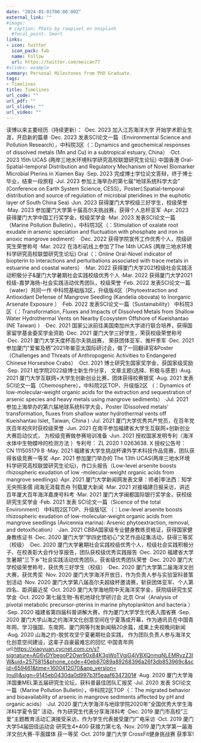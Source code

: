 ```yaml
---
date: "2024-05-01T00:00:00Z"
external_link: ""
#image:
 # caption: Photo by rawpixel on Unsplash
  #focal_point: Smart
links:
- icon: twitter
  icon_pack: fab
  name: Follow
  url: https://twitter.com/meican77
#slides: example
summary: Personal Milestones from PhD Graduate.
tags:
- Timelines
title: Timelines 
url_code: ""
url_pdf: ""
url_slides: ""
url_video: ""
---
```


读博以来主要经历（持续更新）：
·Dec. 2023	加入江苏海洋大学	开始学术职业生涯，开启新的篇章
·Dec. 2023	发表SCI论文一篇（Environmental Science and Pollution Research），中科院3区（：Dynamics and geochemical responses of dissolved metals (Mn and Cu) in a subtropical estuary, China）
·Oct. 2023	15th UCAS  (两岸三地水环境科学研究高校联盟研究生论坛)	中国香港 Oral-Spatial-temporal Distribution and Regulatory Mechanism of Novel Biomarker Microbial Pterins in Xiamen Bay 
·Sep. 2023 	完成博士学位论文答辩，终于博士毕业，结束一段旅程
·Jul. 2023	参加上海举办的第七届“地球系统科学大会” (Conference on Earth System Science, CESS)，Poster(:Spatial-temporal distribution and source of regulation of microbial pteridines in the euphotic layer of South China Sea)
·Jun. 2023	获得厦门大学校级三好学生，校级荣誉	
·May. 2023	参加厦门大学第十届高尔夫挑战赛，获得个人总杆亚军
·Apr. 2023	获得厦门大学中国工行奖学金，校级奖学金
·Mar. 2023	发表SCI论文一篇（Marine Pollution Bulletin），中科院3区（：Stimulation of oxalate root exudate in arsenic speciation and fluctuation with phosphate and iron in anoxic mangrove sediment）
·Dec. 2022	获得学院宣传工作优秀个人，院级研究生荣誉称号
·Mar. 2022	在洛杉矶线上参加了The 14th UCAS  (两岸三地水环境科学研究高校联盟研究生论坛) Oral（：Online Oral-Novel indicator of biopterin to interactions and perturbations associated with trace metals in estuarine and coastal waters）
·Mar. 2022	获得厦门大学2021校级社会实践活动积极分子&厦门大学暑期社会实践校级优秀个人
·Mar. 2022	获得厦门大学2021校级-嘉梦海扬-社会实践活动优秀团队，校级荣誉
·Feb. 2022	发表SCI论文一篇（water）共同一作	中科院基础版3区，升级版4区（Phytoextraction and Antioxidant Defense of Mangrove  Seedling (Kandelia obovata) to Inorganic Arsenate Exposure ）
·Feb. 2022	发表SCI论文一篇（Sustainability）	中科院3区（：Transformation, Fluxes and Impacts of Dissolved Metals from Shallow Water Hydrothermal Vents on Nearby Ecosystem Offshore of Kueishantao (NE Taiwan) ）
·Dec. 2021	国家公派前往美国南加州大学进行联合培养，获得国家留学基金委奖学金资助
·Dec. 2021 	厦门大学三好学生，荣获校级荣誉称号
·Dec. 2021 	厦门大学天度杯高尔夫挑战赛，	荣获团体亚军、推杆季军
·Dec. 2021 	参加厦门"爱鲎及栖"2021年鲎亚太国际研讨会，做了一回翻译官&Poster（Challenges and Threats of Anthropogenic Activities to Endangered Chinese Horseshoe Crabs）
·Oct. 2021	博士研究生国家奖学金，获国家级奖励
·Sep. 2021	给学院2022级博士新生作分享， 文章主题(选择、积极与感恩)
·Aug. 2021	厦门大学互联网+大学生创新创业比赛，团体获得校赛银奖
·Aug. 2021	发表SCI论文一篇（Chemosphere），中科院2区TOP、升级版2区 （﻿：Dynamics of low-molecular-weight organic acids for the extraction and sequestration of arsenic species and heavy metals using mangrove sediments）
·Jul. 2021	参加上海举办的第六届地球系统科学大会，Poster (Dissolved metals' transformation, fluxes from shallow water hydrothermal vents off Kueishantao Islet, Taiwan, China )
·Jul. 2021	厦门大学优秀共产党员，在百年党庆百年校庆时获校级荣誉
·Jun. 2021	在南平参加福建省大学生互联网+创新创业大赛启动仪式，	为校级竞赛做参赛培训准备
·Jun. 2021	授权国家发明专利（海洋水体中生物蝶呤的检测方法 ）专利号： ZL 2020 1 0263638. X  授权公告号： CN 111505179 B 
·May. 2021	福建省大学生挑战杯课外学术科技作品竞赛，团队获得省级竞赛一等奖
·Apr. 2021	参加厦门举办的 The 13th UCAS(两岸三地水环境科学研究高校联盟研究生论坛)，作口头报告（Low-level arsenite boosts rhizospheric exudation of low -molecular-weight organic acids from mangrove seedlings)
·Apr. 2021	厦门大学新闻网发表文章：师者|李法西：知学无央照圣儒 阔海无涯载吾舟	刊载厦大新闻
·Mar. 2021	对接福建日报采访，讲述百年厦大百年海洋嘉庚号科考
·Mar. 2021	厦门大学闽都国际银行奖学金，获校级研究生奖学金
·Feb. 2021	发表 SCI论文一篇（Sicence of the total Environment）	中科院2区TOP、升级版1区 （：﻿Low-level arsenite boosts rhizospheric exudation of low-molecular-weight organic acids from mangrove seedlings (Avicennia marina): Arsenic phytoextraction, removal, and detoxification）
·Jan. 2021	 CBBA国家级专业健身教练资格证，获得国家健身教练证书
·Dec. 2020	厦门大学”学四史悟初心”文艺作品征集活动，获得三等奖（校级）
·Dec. 2020	厦门大学暑期社会实践校级优秀个人，校级社会实践积极分子、在校表彰大会作分享报告，团队获校级优秀实践报告
·Dec. 2020	福建省大学生暑期”三下乡”社会实践活动优秀团队，获省级优秀团队荣誉
·Dec. 2020	厦门大学校级荣誉称号，获优秀三好学生（校级）
·Dec. 2020	厦门大学第二届海洋文创大赛，获优秀奖
·Nov. 2020	厦门大学海洋开放日，作为负责人参与实验室科普策划活动
·Nov. 2020 	厦门大学第八届高尔夫超级杯邀请赛，斩获团体亚军、个人第四名、距洞最近奖
·Oct. 2020 	厦门大学海地院中天海洋奖学金，获院级研究生奖学金
·Oct. 2020	﻿第七届生物-有机地球化学研讨会	北京 Oral（Analysis of pivotal metabolic precursor-pterins in marine phytoplankton and bacteria ）
·Sep. 2020	福建省第四届科普讲解大赛，作为厦门大学学生代表入围省赛
·Sep. 2020	厦门大学山海之约海洋文化创意空间在宁夏落成开幕，作为通讯员在中国青年网、学习强国、东南网、厦门网等刊发新闻稿20余篇，成果上央视晚间新闻
·Aug. 2020	山海之约-脱贫攻坚宁夏暑期社会实践，	作为团队负责人参与海洋文化创意空间建设，这辈子自豪最难忘的回忆  中国青年网 url:https://xiaoyuan.cycnet.com.cn/s?signature=AG6vDYbegoP2Owr90x84K3gWoTVgjG4jVBXQnmqNLEMRyzZ3lW&uid=2575815&phone_code=40eb87089a89268396a26f3db853969c&scid=659461&time=1600412070&app_version=(null)&sign=9145eb0430da0d997b3f5eaaf6347301#
·Aug. 2020	厦门大学海洋国重MEL第五届研究生论坛，获科普最佳团队汇报奖
·Jul. 2020	发表 SCI论文一篇（Marine Pollution Bulletin），中科院2区TOP（：The migrated behavior and bioavailability of arsenic in mangrove sediments affected by pH and organic acids）
·Jul. 2020	厦门大学海洋与地球学院2020年”全国优秀大学生海洋科学夏令营” 活动，作为研究生代表分享海洋科考
·Dec. 2019	厦门市高校”三爱”主题教育活动汇演接受采访，作为学生代表接受厦门广电采访
·Oct. 2019	厦门大学54届田径运动会	研究生4*400 获接力第七名
·Nov. 2019	厦门大学第一届海洋文创大赛-平面媒体	获一等奖
·Oct. 2019	厦门大学 CrossFit健身挑战赛	获季军!
